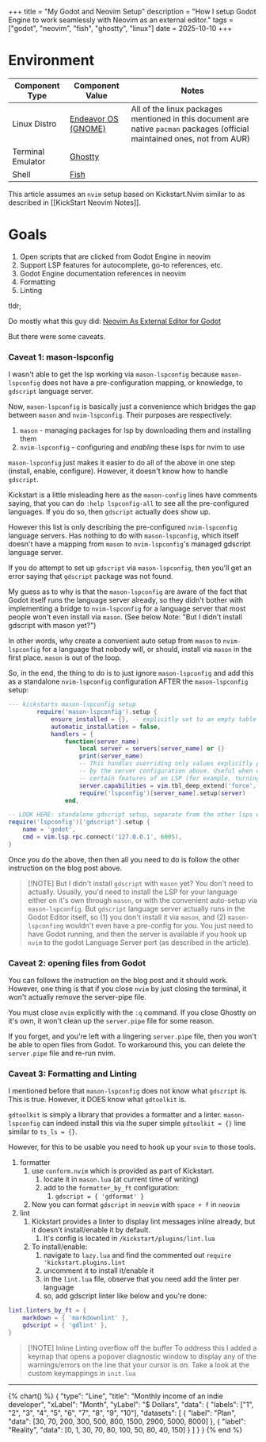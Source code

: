 +++
title = "My Godot and Neovim Setup"
description = "How I setup Godot Engine to work seamlessly with Neovim as an external editor."
tags = ["godot", "neovim", "fish", "ghostty", "linux"]
date = 2025-10-10
+++


# Environment

| Component Type    | Component Value                                 | Notes                                                                                                                      |
| ----------------- | ----------------------------------------------- | -------------------------------------------------------------------------------------------------------------------------- |
| Linux Distro      | [Endeavor OS (GNOME)](https://endeavouros.com/) | All of the linux packages mentioned in this document are native `pacman` packages (official maintained ones, not from AUR) |
| Terminal Emulator | [Ghostty](https://ghostty.org/)                 |                                                                                                                            |
| Shell             | [Fish](https://fishshell.com/)                  |                                                                                                                            |

This article assumes an `nvim` setup based on Kickstart.Nvim similar to as described in [[KickStart Neovim Notes]].

# Goals

1. Open scripts that are clicked from Godot Engine in neovim
2. Support LSP features for autocomplete, go-to references, etc.
3. Godot Engine documentation references in neovim
4. Formatting
5. Linting

tldr;

Do mostly what this guy did: [Neovim As External Editor for Godot](https://simondalvai.org/blog/godot-neovim/)

But there were some caveats.

### Caveat 1: mason-lspconfig

I wasn't able to get the lsp working via `mason-lspconfig` because `mason-lspconfig` does not have a pre-configuration mapping, or knowledge, to `gdscript` language server.

Now, `mason-lspconfig` is basically just a convenience which bridges the gap between `mason` and `nvim-lspconfig`. Their purposes are respectively:
1. `mason` - managing packages for lsp by downloading them and installing them
2. `nvim-lspconfig` - configuring and _enabling_ these lsps for nvim to use 

`mason-lspconfig` just makes it easier to do all of the above in one step (install, enable, configure). However, it doesn't know how to handle `gdscript`. 

Kickstart is a little misleading here as the `mason-config` lines have comments saying, that you can do `:help lspconfig-all` to see all the pre-configured languages. If you do so, then `gdscript` actually does show up. 

However this list is only describing the pre-configured `nvim-lspconfig` language servers. Has nothing to do with `mason-lspconfig`, which itself doesn't have a mapping from `mason` to `nvim-lspconfig`'s managed gdscript language server. 

If you do attempt to set up `gdscript` via `mason-lspconfig`, then you'll get an error saying that `gdscript` package was not found. 

My guess as to why is that the `mason-lspconfig` are aware of the fact that Godot itself runs the language server already, so they didn't bother with implementing a bridge to `nvim-lspconfig` for a language server that most people won't even install via `mason`. (See below Note: "But I didn't install gdscript with mason yet?")

In other words, why create a convenient auto setup from `mason` to `nvim-lspconfig` for a language that nobody will, or should, install via `mason` in the first place. `mason` is out of the loop.

So, in the end, the thing to do is to just ignore `mason-lspconfig` and add this as a standalone `nvim-lspconfig` configuration AFTER the `mason-lspconfig` setup:

```lua
--- kickstarts mason-lspconfig setup
        require('mason-lspconfig').setup {
            ensure_installed = {}, -- explicitly set to an empty table (Kickstart populates installs via mason-tool-installer)
            automatic_installation = false,
            handlers = {
                function(server_name)
                    local server = servers[server_name] or {}
                    print(server_name)
                    -- This handles overriding only values explicitly passed
                    -- by the server configuration above. Useful when disabling
                    -- certain features of an LSP (for example, turning off formatting for ts_ls)
                    server.capabilities = vim.tbl_deep_extend('force', {}, capabilities, server.capabilities or {})
                    require('lspconfig')[server_name].setup(server)
                end,

-- LOOK HERE: standalone gdscript setup, separate from the other lsps which are configured via mason-lspconfig above
require('lspconfig')['gdscript'].setup {
	name = 'godot',
	cmd = vim.lsp.rpc.connect('127.0.0.1', 6005),
}
```

Once you do the above, then then all you need to do is follow the other instruction on the blog post above.

> [!NOTE] But I didn't install `gdscript` with `mason` yet?
> You don't need to actually. Usually, you'd need to install the LSP for your language either on it's own through `mason`, or with the convenient auto-setup via `mason-lspconfig`. But `gdscript` language server actually runs in the Godot Editor itself, so (1) you don't install it via `mason`, and (2) `mason-lspconfing` wouldn't even have a pre-config for you.
>  You just need to have Godot running, and then the server is available if you hook up `nvim` to the godot Language Server port (as described in the article).


### Caveat 2: opening files from Godot

You can follows the instruction on the blog post and it should work.
However, one thing is that if you close `nvim` by just closing the terminal, it won't actually remove the server-pipe file.

You must close `nvim` explicitly with the `:q` command.
If you close Ghostty on it's own, it won't clean up the `server.pipe` file for some reason.

If you forget, and you're left with a lingering `server.pipe` file, then you won't be able to open files from Godot. To workaround this, you can delete the `server.pipe` file and re-run nvim.

### Caveat 3: Formatting and Linting

I mentioned before that `mason-lspconfig` does not know what `gdscript` is. This is true.
However, it DOES know what `gdtoolkit` is. 

`gdtoolkit` is simply a library that provides a formatter and a linter. `mason-lspconfig` can indeed install this via the super simple `gdtoolkit = {}` line similar to `ts_ls = {}`.

However, for this to be usable you need to hook up your `nvim` to those tools.

1. formatter
	1. use `conform.nvim` which is provided as part of Kickstart.
		1. locate it in `mason.lua` (at current time of writing)
		2. add to the `formatter_by_ft` configuration:
			1. `gdscript = { 'gdformat' }`
	2. Now you can format `gdscript` in `neovim` with `space + f` in `neovim`
2. lint
	1. Kickstart provides a linter to display lint messages inline already, but it doesn't install/enable it by default.
		1. It's config is located in `/kickstart/plugins/lint.lua`
	2. To install/enable:
		1. navigate to `lazy.lua` and find the commented out `require 'kickstart.plugins.lint`
		2. uncomment it to install it/enable it
		3. in the `lint.lua` file, observe that you need add the linter per language
		4. so, add gdscript linter like below and you're done:
```lua
lint.linters_by_ft = {
	markdown = { 'markdownlint' },
	gdscript = { 'gdlint' },
}
```

> [!NOTE] Inline Linting overflow off the buffer
> To address this I added a keymap that opens a popover diagnostic window to display any of the warnings/errors on the line that your cursor is on. Take a look at the custom keymappings in `init.lua`

---


{% chart() %}
{
  "type": "Line",
  "title": "Monthly income of an indie developer",
  "xLabel": "Month",
  "yLabel": "$ Dollars",
  "data": {
    "labels": ["1", "2", "3", "4", "5", "6", "7", "8", "9", "10"],
    "datasets": [
      {
        "label": "Plan",
        "data": [30, 70, 200, 300, 500, 800, 1500, 2900, 5000, 8000]
      },
      {
        "label": "Reality",
        "data": [0, 1, 30, 70, 80, 100, 50, 80, 40, 150]
      }
    ]
  }
}
{% end %}

